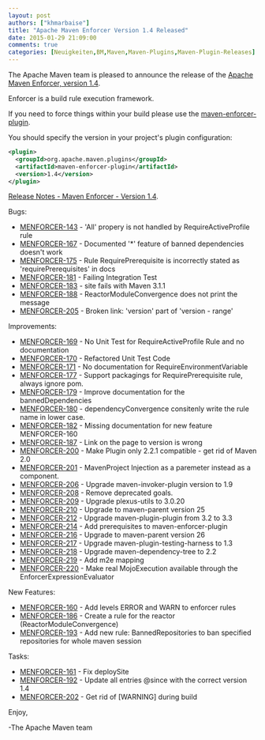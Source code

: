 ```yaml
---
layout: post
authors: ["khmarbaise"]
title: "Apache Maven Enforcer Version 1.4 Released"
date: 2015-01-29 21:09:00
comments: true
categories: [Neuigkeiten,BM,Maven,Maven-Plugins,Maven-Plugin-Releases]
---
```

The Apache Maven team is pleased to announce the release of the 
[Apache Maven Enforcer, version 1.4](https://maven.apache.org/enforcer).

Enforcer is a build rule execution framework.

If you need to force things within your build please use the 
[maven-enforcer-plugin](https://maven.apache.org/enforcer/maven-enforcer-plugin/).

You should specify the version in your project's plugin configuration:

``` xml
<plugin>
  <groupId>org.apache.maven.plugins</groupId>
  <artifactId>maven-enforcer-plugin</artifactId>
  <version>1.4</version>
</plugin>
```

<!-- more -->

[Release Notes - Maven Enforcer - Version 1.4](http://jira.codehaus.org/secure/ReleaseNote.jspa?projectId=11530&version=19420).

Bugs:

 * [MENFORCER-143](https://issues.apache.org/jira/browse/MENFORCER-143) - 'All' propery is not handled by RequireActiveProfile rule
 * [MENFORCER-167](https://issues.apache.org/jira/browse/MENFORCER-167) - Documented '*' feature of banned dependencies doesn't work
 * [MENFORCER-175](https://issues.apache.org/jira/browse/MENFORCER-175) - Rule RequirePrerequisite is incorrectly stated as 'requirePrerequisites' in docs
 * [MENFORCER-181](https://issues.apache.org/jira/browse/MENFORCER-181) - Failing Integration Test
 * [MENFORCER-183](https://issues.apache.org/jira/browse/MENFORCER-183) - site fails with Maven 3.1.1
 * [MENFORCER-188](https://issues.apache.org/jira/browse/MENFORCER-188) - ReactorModuleConvergence does not print the message
 * [MENFORCER-205](https://issues.apache.org/jira/browse/MENFORCER-205) - Broken link: 'version' part of 'version - range'

Improvements:

 * [MENFORCER-169](https://issues.apache.org/jira/browse/MENFORCER-169) - No Unit Test for RequireActiveProfile Rule and no documentation
 * [MENFORCER-170](https://issues.apache.org/jira/browse/MENFORCER-170) - Refactored Unit Test Code
 * [MENFORCER-171](https://issues.apache.org/jira/browse/MENFORCER-171) - No documentation for RequireEnvironmentVariable
 * [MENFORCER-177](https://issues.apache.org/jira/browse/MENFORCER-177) - Support packagings for RequirePrerequisite rule, always ignore pom.
 * [MENFORCER-179](https://issues.apache.org/jira/browse/MENFORCER-179) - Improve documentation for the bannedDependencies
 * [MENFORCER-180](https://issues.apache.org/jira/browse/MENFORCER-180) - dependencyConvergence consitenly write the rule name in lower case.
 * [MENFORCER-182](https://issues.apache.org/jira/browse/MENFORCER-182) - Missing documentation for new feature MENFORCER-160
 * [MENFORCER-187](https://issues.apache.org/jira/browse/MENFORCER-187) - Link on the page to version is wrong
 * [MENFORCER-200](https://issues.apache.org/jira/browse/MENFORCER-200) - Make Plugin only 2.2.1 compatible - get rid of Maven 2.0
 * [MENFORCER-201](https://issues.apache.org/jira/browse/MENFORCER-201) - MavenProject Injection as a paremeter instead as a component.
 * [MENFORCER-206](https://issues.apache.org/jira/browse/MENFORCER-206) - Upgrade maven-invoker-plugin version to 1.9
 * [MENFORCER-208](https://issues.apache.org/jira/browse/MENFORCER-208) - Remove deprecated goals.
 * [MENFORCER-209](https://issues.apache.org/jira/browse/MENFORCER-209) - Upgrade plexus-utils to 3.0.20
 * [MENFORCER-210](https://issues.apache.org/jira/browse/MENFORCER-210) - Upgrade to maven-parent version 25
 * [MENFORCER-212](https://issues.apache.org/jira/browse/MENFORCER-212) - Upgrade maven-plugin-plugin from 3.2 to 3.3
 * [MENFORCER-214](https://issues.apache.org/jira/browse/MENFORCER-214) - Add prerequisites to maven-enforcer-plugin
 * [MENFORCER-216](https://issues.apache.org/jira/browse/MENFORCER-216) - Upgrade to maven-parent version 26
 * [MENFORCER-217](https://issues.apache.org/jira/browse/MENFORCER-217) - Upgrade maven-plugin-testing-harness to 1.3
 * [MENFORCER-218](https://issues.apache.org/jira/browse/MENFORCER-218) - Upgrade maven-dependency-tree to 2.2
 * [MENFORCER-219](https://issues.apache.org/jira/browse/MENFORCER-219) - Add m2e mapping
 * [MENFORCER-220](https://issues.apache.org/jira/browse/MENFORCER-220) - Make real MojoExecution available through the EnforcerExpressionEvaluator

New Features:

 * [MENFORCER-160](https://issues.apache.org/jira/browse/MENFORCER-160) - Add levels ERROR and WARN to enforcer rules
 * [MENFORCER-186](https://issues.apache.org/jira/browse/MENFORCER-186) - Create a rule for the reactor (ReactorModuleConvergence)
 * [MENFORCER-193](https://issues.apache.org/jira/browse/MENFORCER-193) - Add new rule: BannedRepositories to ban specified repositories for whole maven session

Tasks:

 * [MENFORCER-161](https://issues.apache.org/jira/browse/MENFORCER-161) - Fix deploySite
 * [MENFORCER-192](https://issues.apache.org/jira/browse/MENFORCER-192) - Update all entries @since with the correct version 1.4
 * [MENFORCER-202](https://issues.apache.org/jira/browse/MENFORCER-202) - Get rid of [WARNING] during build

Enjoy,

-The Apache Maven team
